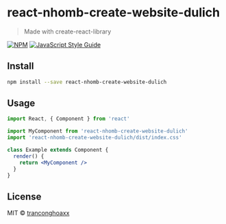 # react-nhomb-create-website-dulich

> Made with create-react-library

[![NPM](https://img.shields.io/npm/v/react-nhomb-create-website-dulich.svg)](https://www.npmjs.com/package/react-nhomb-create-website-dulich) [![JavaScript Style Guide](https://img.shields.io/badge/code_style-standard-brightgreen.svg)](https://standardjs.com)

## Install

```bash
npm install --save react-nhomb-create-website-dulich
```

## Usage

```jsx
import React, { Component } from 'react'

import MyComponent from 'react-nhomb-create-website-dulich'
import 'react-nhomb-create-website-dulich/dist/index.css'

class Example extends Component {
  render() {
    return <MyComponent />
  }
}
```

## License

MIT © [tranconghoaxx](https://github.com/tranconghoaxx)
